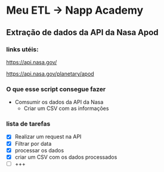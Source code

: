 # Meu ETL -> Napp Academy
## Extração de dados da API da Nasa Apod

### links utéis:
https://api.nasa.gov/

https://api.nasa.gov/planetary/apod

### O que esse script consegue fazer
- Comsumir os dados da API da Nasa
    - Criar um CSV com as informações

### lista de tarefas
- [X] Realizar um request na API
- [X] Filtrar por data
- [X] processar os dados
- [X] criar um CSV com os dados processados
- [ ] +++

